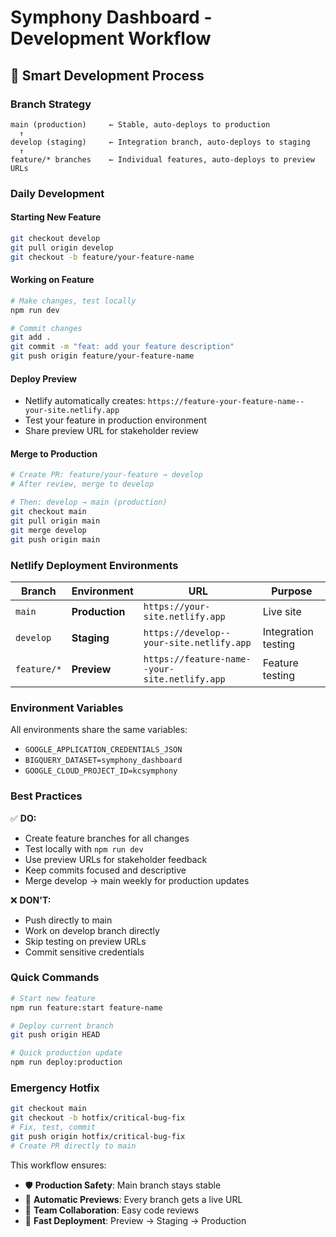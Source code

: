 # Symphony Dashboard - Development Workflow

## 🚀 Smart Development Process

### **Branch Strategy**
```
main (production)     ← Stable, auto-deploys to production
  ↑
develop (staging)     ← Integration branch, auto-deploys to staging
  ↑
feature/* branches    ← Individual features, auto-deploys to preview URLs
```

### **Daily Development**

#### **Starting New Feature**
```bash
git checkout develop
git pull origin develop
git checkout -b feature/your-feature-name
```

#### **Working on Feature**
```bash
# Make changes, test locally
npm run dev

# Commit changes
git add .
git commit -m "feat: add your feature description"
git push origin feature/your-feature-name
```

#### **Deploy Preview**
- Netlify automatically creates: `https://feature-your-feature-name--your-site.netlify.app`
- Test your feature in production environment
- Share preview URL for stakeholder review

#### **Merge to Production**
```bash
# Create PR: feature/your-feature → develop
# After review, merge to develop

# Then: develop → main (production)
git checkout main
git pull origin main
git merge develop
git push origin main
```

### **Netlify Deployment Environments**

| Branch | Environment | URL | Purpose |
|--------|------------|-----|---------|
| `main` | **Production** | `https://your-site.netlify.app` | Live site |
| `develop` | **Staging** | `https://develop--your-site.netlify.app` | Integration testing |
| `feature/*` | **Preview** | `https://feature-name--your-site.netlify.app` | Feature testing |

### **Environment Variables**

All environments share the same variables:
- `GOOGLE_APPLICATION_CREDENTIALS_JSON`
- `BIGQUERY_DATASET=symphony_dashboard`
- `GOOGLE_CLOUD_PROJECT_ID=kcsymphony`

### **Best Practices**

✅ **DO:**
- Create feature branches for all changes
- Test locally with `npm run dev`
- Use preview URLs for stakeholder feedback
- Keep commits focused and descriptive
- Merge develop → main weekly for production updates

❌ **DON'T:**
- Push directly to main
- Work on develop branch directly
- Skip testing on preview URLs
- Commit sensitive credentials

### **Quick Commands**

```bash
# Start new feature
npm run feature:start feature-name

# Deploy current branch
git push origin HEAD

# Quick production update
npm run deploy:production
```

### **Emergency Hotfix**
```bash
git checkout main
git checkout -b hotfix/critical-bug-fix
# Fix, test, commit
git push origin hotfix/critical-bug-fix
# Create PR directly to main
```

This workflow ensures:
- 🛡️ **Production Safety**: Main branch stays stable
- 🔄 **Automatic Previews**: Every branch gets a live URL
- 👥 **Team Collaboration**: Easy code reviews
- 🚀 **Fast Deployment**: Preview → Staging → Production